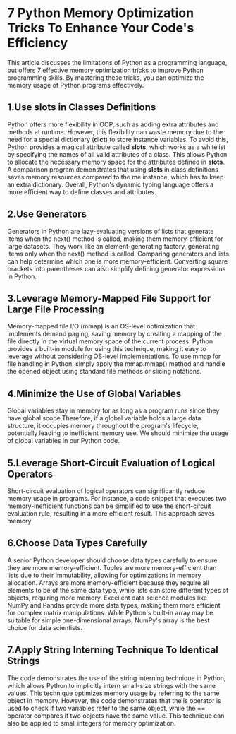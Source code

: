 # 7 Python Memory Optimization Tricks To Enhance Your Code's Efficiency
  This article discusses the limitations of Python as a programming language, but offers 7 effective memory optimization tricks to improve Python programming skills. By mastering these tricks, you can optimize the memory usage of Python programs effectively.

## 1.Use __slots__ in Classes Definitions
Python offers more flexibility in OOP, such as adding extra attributes and methods at runtime. However, this flexibility can waste memory due to the need for a special dictionary (__dict__) to store instance variables. To avoid this, Python provides a magical attribute called __slots__, which works as a whitelist by specifying the names of all valid attributes of a class. This allows Python to allocate the necessary memory space for the attributes defined in __slots__. A comparison program demonstrates that using __slots__ in class definitions saves memory resources compared to the me instance, which has to keep an extra dictionary. Overall, Python's dynamic typing language offers a more efficient way to define classes and attributes.

## 2.Use Generators
Generators in Python are lazy-evaluating versions of lists that generate items when the next() method is called, making them memory-efficient for large datasets. They work like an element-generating factory, generating items only when the next() method is called. Comparing generators and lists can help determine which one is more memory-efficient. Converting square brackets into parentheses can also simplify defining generator expressions in Python.

## 3.Leverage Memory-Mapped File Support for Large File Processing
Memory-mapped file I/O (mmap) is an OS-level optimization that implements demand paging, saving memory by creating a mapping of the file directly in the virtual memory space of the current process. Python provides a built-in module for using this technique, making it easy to leverage without considering OS-level implementations. To use mmap for file handling in Python, simply apply the mmap.mmap() method and handle the opened object using standard file methods or slicing notations.

## 4.Minimize the Use of Global Variables
Global variables stay in memory for as long as a program runs since they have global scope.Therefore, if a global variable holds a large data structure, it occupies memory throughout the program's lifecycle, potentially leading to inefficient memory use. We should minimize the usage of global variables in our Python code.

## 5.Leverage Short-Circuit Evaluation of Logical Operators
Short-circuit evaluation of logical operators can significantly reduce memory usage in programs. For instance, a code snippet that executes two memory-inefficient functions can be simplified to use the short-circuit evaluation rule, resulting in a more efficient result. This approach saves memory.

## 6.Choose Data Types Carefully
A senior Python developer should choose data types carefully to ensure they are more memory-efficient. Tuples are more memory-efficient than lists due to their immutability, allowing for optimizations in memory allocation. Arrays are more memory-efficient because they require all elements to be of the same data type, while lists can store different types of objects, requiring more memory. Excellent data science modules like NumPy and Pandas provide more data types, making them more efficient for complex matrix manipulations. While Python's built-in array may be suitable for simple one-dimensional arrays, NumPy's array is the best choice for data scientists.

## 7.Apply String Interning Technique To Identical Strings
The code demonstrates the use of the string interning technique in Python, which allows Python to implicitly intern small-size strings with the same values. This technique optimizes memory usage by referring to the same object in memory. However, the code demonstrates that the is operator is used to check if two variables refer to the same object, while the == operator compares if two objects have the same value. This technique can also be applied to small integers for memory optimization.
